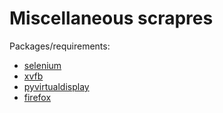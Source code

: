 # Miscellaneous scrapres

Packages/requirements:

 - [selenium](http://selenium-python.readthedocs.org/)
 - [xvfb](https://pypi.python.org/pypi/xvfbwrapper)
 - [pyvirtualdisplay](https://pypi.python.org/pypi/PyVirtualDisplay)
 - [firefox](https://www.mozilla.org/en-US/)
